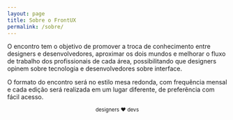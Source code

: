 ```yaml
---
layout: page
title: Sobre o FrontUX
permalink: /sobre/
---
```


O encontro tem o objetivo de promover a troca de conhecimento entre designers e desenvolvedores, aproximar os dois mundos e melhorar o fluxo de trabalho dos profissionais de cada área, possibilitando que designers opinem sobre tecnologia e desenvolvedores sobre interface.

O formato do encontro será no estilo mesa redonda, com frequência mensal e cada edição será realizada em um lugar diferente, de preferência com fácil acesso.


<center><small>designers &#9829; devs</small></center>

